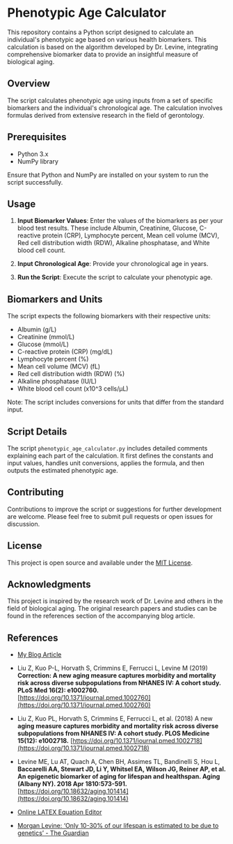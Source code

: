 # Phenotypic Age Calculator

This repository contains a Python script designed to calculate an individual's phenotypic age based on various health biomarkers. This calculation is based on the algorithm developed by Dr. Levine, integrating comprehensive biomarker data to provide an insightful measure of biological aging.

## Overview

The script calculates phenotypic age using inputs from a set of specific biomarkers and the individual's chronological age. The calculation involves formulas derived from extensive research in the field of gerontology.

## Prerequisites

- Python 3.x
- NumPy library

Ensure that Python and NumPy are installed on your system to run the script successfully.

## Usage

1. **Input Biomarker Values**: Enter the values of the biomarkers as per your blood test results. These include Albumin, Creatinine, Glucose, C-reactive protein (CRP), Lymphocyte percent, Mean cell volume (MCV), Red cell distribution width (RDW), Alkaline phosphatase, and White blood cell count.

2. **Input Chronological Age**: Provide your chronological age in years.

3. **Run the Script**: Execute the script to calculate your phenotypic age.

## Biomarkers and Units

The script expects the following biomarkers with their respective units:

- Albumin (g/L)
- Creatinine (mmol/L)
- Glucose (mmol/L)
- C-reactive protein (CRP) (mg/dL)
- Lymphocyte percent (%)
- Mean cell volume (MCV) (fL)
- Red cell distribution width (RDW) (%)
- Alkaline phosphatase (IU/L)
- White blood cell count (x10^3 cells/µL)

Note: The script includes conversions for units that differ from the standard input.

## Script Details

The script `phenotypic_age_calculator.py` includes detailed comments explaining each part of the calculation. It first defines the constants and input values, handles unit conversions, applies the formula, and then outputs the estimated phenotypic age.

## Contributing

Contributions to improve the script or suggestions for further development are welcome. Please feel free to submit pull requests or open issues for discussion.

## License

This project is open source and available under the [MIT License](LICENSE).

## Acknowledgments

This project is inspired by the research work of Dr. Levine and others in the field of biological aging. The original research papers and studies can be found in the references section of the accompanying blog article.

## References

- [My Blog Article](https://omux.dev/posts/calculating-phenotypic-age-with-python/)

- Liu Z, Kuo P-L, Horvath S, Crimmins E, Ferrucci L, Levine M (2019) **Correction: A new aging measure captures morbidity and
mortality risk across diverse subpopulations from NHANES IV: A cohort study. PLoS Med 16(2): e1002760.**
[https://doi.org/10.1371/iournal.pmed.1002760](https://doi.org/10.1371/iournal.pmed.1002760)

- Liu Z, Kuo PL, Horvath S, Crimmins E, Ferrucci L, et al. (2018) A new **aging measure captures morbidity and mortality risk across
diverse subpopulations from NHANES IV: A cohort study. PLOS Medicine 15(12): e1002718.**
[https://doi.org/10.1371/iournal.pmed.1002718](https://doi.org/10.1371/iournal.pmed.1002718)

- Levine ME, Lu AT, Quach A, Chen BH, Assimes TL, Bandinelli S, Hou L, **Baccarelli AA, Stewart JD, Li Y, Whitsel EA, Wilson JG, Reiner
AP, et al. An epigenetic biomarker of aging for lifespan and healthspan. Aging (Albany NY). 2018 Apr 1810:573-591.**
[https://doi.org/10.18632/aging.101414](https://doi.org/10.18632/aging.101414)

- [Online LATEX Equation Editor](https://latexeditor.lagrida.com)

- [Morgan Levine: ‘Only 10-30% of our lifespan is estimated to be due to genetics’ - The Guardian](https://www.theguardian.com/science/2022/may/07/morgan-levine-only-10-30-of-our-lifespan-is-estimated-to-be-due-to-genetics)